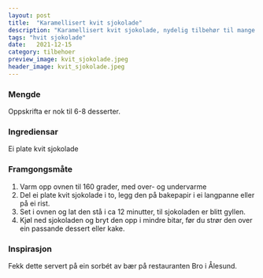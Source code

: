```yaml
---
layout: post
title:  "Karamellisert kvit sjokolade"
description: "Karamellisert kvit sjokolade, nydelig tilbehør til mange desserter."
tags: "hvit sjokolade"
date:   2021-12-15
category: tilbehoer
preview_image: kvit_sjokolade.jpeg
header_image: kvit_sjokolade.jpeg
---
```


### Mengde

Oppskrifta er nok til 6-8 desserter.

### Ingrediensar

Ei plate kvit sjokolade

### Framgongsmåte

1. Varm opp ovnen til 160 grader, med over- og undervarme
2. Del ei plate kvit sjokolade i to, legg den på bakepapir i ei langpanne eller på ei rist.
3. Set i ovnen og lat den stå i ca 12 minutter, til sjokoladen er blitt gyllen.
4. Kjøl ned sjokoladen og bryt den opp i mindre bitar, før du strør den over ein passande dessert eller kake.

### Inspirasjon

Fekk dette servert på ein sorbét av bær på restauranten Bro i Ålesund. 

<!-- ### Forbetringspotensiale -->